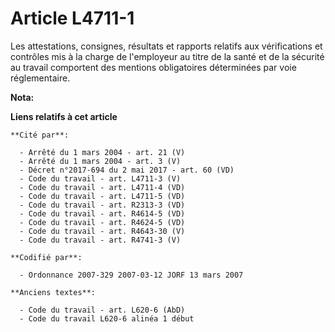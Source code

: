 # Article L4711-1

Les attestations, consignes, résultats et rapports relatifs aux vérifications et contrôles mis à la charge de l'employeur au
titre de la santé et de la sécurité au travail comportent des mentions obligatoires déterminées par voie réglementaire.

**Nota:**



**Liens relatifs à cet article**

	**Cité par**:

	  - Arrêté du 1 mars 2004 - art. 21 (V)
	  - Arrêté du 1 mars 2004 - art. 3 (V)
	  - Décret n°2017-694 du 2 mai 2017 - art. 60 (VD)
	  - Code du travail - art. L4711-3 (V)
	  - Code du travail - art. L4711-4 (VD)
	  - Code du travail - art. L4711-5 (VD)
	  - Code du travail - art. R2313-3 (VD)
	  - Code du travail - art. R4614-5 (VD)
	  - Code du travail - art. R4624-5 (VD)
	  - Code du travail - art. R4643-30 (V)
	  - Code du travail - art. R4741-3 (V)

	**Codifié par**:

	  - Ordonnance 2007-329 2007-03-12 JORF 13 mars 2007

	**Anciens textes**:

	  - Code du travail - art. L620-6 (AbD)
	  - Code du travail L620-6 alinéa 1 début
